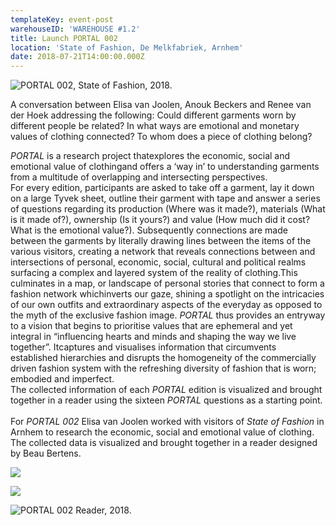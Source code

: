 ```yaml
---
templateKey: event-post
warehouseID: 'WAREHOUSE #1.2'
title: Launch PORTAL 002
location: 'State of Fashion, De Melkfabriek, Arnhem'
date: 2018-07-21T14:00:00.000Z
---
```

![PORTAL 002, State of Fashion, 2018. ](/img/img_7452.jpg "PORTAL 002, State of Fashion, 2018. ")



A conversation between Elisa van Joolen, Anouk Beckers and Renee van der Hoek addressing the following: Could different garments worn by different people be related? In what ways are emotional and monetary values of clothing connected? To whom does a piece of clothing belong?

*PORTAL* is a research project thatexplores the economic, social and emotional value of clothingand offers a ‘way in’ to understanding garments from a multitude of overlapping and intersecting perspectives.\
For every edition, participants are asked to take off a garment, lay it down on a large Tyvek sheet, outline their garment with tape and answer a series of questions regarding its production (Where was it made?), materials (What is it made of?), ownership (Is it yours?) and value (How much did it cost? What is the emotional value?). Subsequently connections are made between the garments by literally drawing lines between the items of the various visitors, creating a network that reveals connections between and intersections of personal, economic, social, cultural and political realms surfacing a complex and layered system of the reality of clothing.This culminates in a map, or landscape of personal stories that connect to form a fashion network whichinverts our gaze, shining a spotlight on the intricacies of our own outfits and extraordinary aspects of the everyday as opposed to the myth of the exclusive fashion image. *PORTAL* thus provides an entryway to a vision that begins to prioritise values that are ephemeral and yet integral in “influencing hearts and minds and shaping the way we live together”. Itcaptures and visualises information that circumvents established hierarchies and disrupts the homogeneity of the commercially driven fashion system with the refreshing diversity of fashion that is worn; embodied and imperfect.\
The collected information of each *PORTAL* edition is visualized and brought together in a reader using the sixteen *PORTAL* questions as a starting point.\
\
For *PORTAL 002* Elisa van Joolen worked with visitors of *State of Fashion* in Arnhem to research the economic, social and emotional value of clothing. The collected data is visualized and brought together in a reader designed by Beau Bertens.

![](/img/02.jpg)

![](/img/06.jpg)

![PORTAL 002 Reader, 2018. ](/img/03.jpg "PORTAL 002 Reader, 2018. ")
